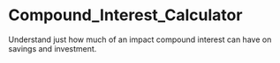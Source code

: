 # Compound_Interest_Calculator
Understand just how much of an impact compound interest can have on savings and investment.
